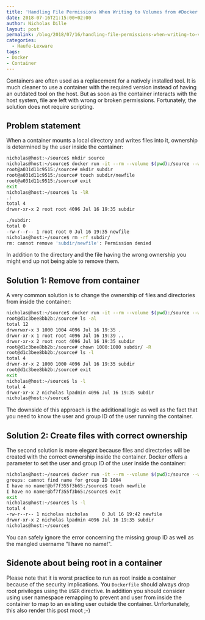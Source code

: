```yaml
---
title: 'Handling File Permissions When Writing to Volumes from #Docker Containers'
date: 2018-07-16T21:15:00+02:00
author: Nicholas Dille
layout: post
permalink: /blog/2018/07/16/handling-file-permissions-when-writing-to-volumes-from-docker-containers/
categories:
  - Haufe-Lexware
tags:
- Docker
- Container
---
```

Containers are often used as a replacement for a natively installed tool. It is much cleaner to use a container with the required version instead of having an outdated tool on the host. But as soon as the container interacts with the host system, file are left with wrong or broken permissions. Fortunately, the solution does not require scripting.<!--more-->

## Problem statement

When a container mounts a local directory and writes files into it, ownership is determined by the user inside the container:

```bash
nicholas@host:~/source$ mkdir source
nicholas@host:~/source$ docker run -it --rm --volume $(pwd):/source --workdir /source ubuntu
root@a031d11c9515:/source# mkdir subdir
root@a031d11c9515:/source# touch subdir/newfile
root@a031d11c9515:/source# exit
exit
nicholas@host:~/source$ ls -lR
.:
total 4
drwxr-xr-x 2 root root 4096 Jul 16 19:35 subdir

./subdir:
total 0
-rw-r--r-- 1 root root 0 Jul 16 19:35 newfile
nicholas@host:~/source$ rm -rf subdir/
rm: cannot remove 'subdir/newfile': Permission denied
```

In addition to the directory and the file having the wrong ownership you might end up not being able to remove them.

## Solution 1: Remove from container

A very common solution is to change the ownership of files and directories from inside the container:

```bash
nicholas@host:~/source$ docker run -it --rm --volume $(pwd):/source --workdir /source ubuntu
root@d1c3bee8bb2b:/source# ls -al
total 12
drwxrwxr-x 3 1000 1004 4096 Jul 16 19:35 .
drwxr-xr-x 1 root root 4096 Jul 16 19:39 ..
drwxr-xr-x 2 root root 4096 Jul 16 19:35 subdir
root@d1c3bee8bb2b:/source# chown 1000:1000 subdir/ -R
root@d1c3bee8bb2b:/source# ls -l
total 4
drwxr-xr-x 2 1000 1000 4096 Jul 16 19:35 subdir
root@d1c3bee8bb2b:/source# exit
exit
nicholas@host:~/source$ ls -l
total 4
drwxr-xr-x 2 nicholas lpadmin 4096 Jul 16 19:35 subdir
nicholas@host:~/source$
```

The downside of this approach is the additional logic as well as the fact that you need to know the user and group ID of the user running the container.

## Solution 2: Create files with correct ownership

The second solution is more elegant because files and directories will be created with the correct ownership inside the container. Docker offers a parameter to set the user and group ID of the user inside the container:

```bash
nicholas@host:~/source$ docker run -it --rm --volume $(pwd):/source --workdir /source --user $(id -u):$(id -g) ubuntu
groups: cannot find name for group ID 1004
I have no name!@bf7f355f3b65:/source$ touch newfile
I have no name!@bf7f355f3b65:/source$ exit
exit
nicholas@host:~/source$ ls -l
total 4
-rw-r--r-- 1 nicholas nicholas     0 Jul 16 19:42 newfile
drwxr-xr-x 2 nicholas lpadmin 4096 Jul 16 19:35 subdir
nicholas@host:~/source$
```

You can safely ignore the error concerning the missing group ID as well as the mangled username "I have no name!".

## Sidenote about being root in a container

Please note that it is worst practice to run as root inside a container because of the security implications. You `Dockerfile` should always drop root privileges using the `USER` directive. In addition you should consider using user namespace remapping to prevent and user from inside the container to map to an existing user outside the container. Unfortunately, this also render this post moot ;-)
